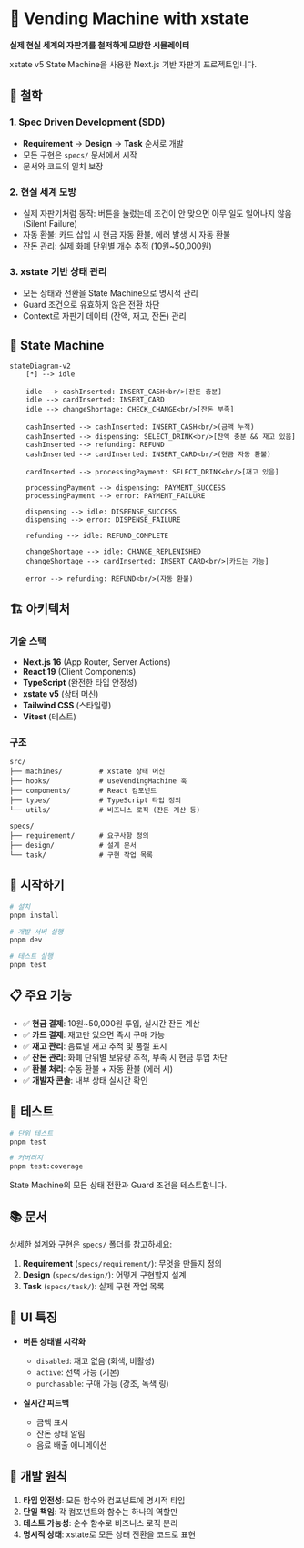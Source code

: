 # 🥤 Vending Machine with xstate

**실제 현실 세계의 자판기를 철저하게 모방한 시뮬레이터**

xstate v5 State Machine을 사용한 Next.js 기반 자판기 프로젝트입니다.

## 🎯 철학

### 1. Spec Driven Development (SDD)
- **Requirement** → **Design** → **Task** 순서로 개발
- 모든 구현은 `specs/` 문서에서 시작
- 문서와 코드의 일치 보장

### 2. 현실 세계 모방
- 실제 자판기처럼 동작: 버튼을 눌렀는데 조건이 안 맞으면 아무 일도 일어나지 않음 (Silent Failure)
- 자동 환불: 카드 삽입 시 현금 자동 환불, 에러 발생 시 자동 환불
- 잔돈 관리: 실제 화폐 단위별 개수 추적 (10원~50,000원)

### 3. xstate 기반 상태 관리
- 모든 상태와 전환을 State Machine으로 명시적 관리
- Guard 조건으로 유효하지 않은 전환 차단
- Context로 자판기 데이터 (잔액, 재고, 잔돈) 관리

## 📐 State Machine

```mermaid
stateDiagram-v2
    [*] --> idle
    
    idle --> cashInserted: INSERT_CASH<br/>[잔돈 충분]
    idle --> cardInserted: INSERT_CARD
    idle --> changeShortage: CHECK_CHANGE<br/>[잔돈 부족]
    
    cashInserted --> cashInserted: INSERT_CASH<br/>(금액 누적)
    cashInserted --> dispensing: SELECT_DRINK<br/>[잔액 충분 && 재고 있음]
    cashInserted --> refunding: REFUND
    cashInserted --> cardInserted: INSERT_CARD<br/>(현금 자동 환불)
    
    cardInserted --> processingPayment: SELECT_DRINK<br/>[재고 있음]
    
    processingPayment --> dispensing: PAYMENT_SUCCESS
    processingPayment --> error: PAYMENT_FAILURE
    
    dispensing --> idle: DISPENSE_SUCCESS
    dispensing --> error: DISPENSE_FAILURE
    
    refunding --> idle: REFUND_COMPLETE
    
    changeShortage --> idle: CHANGE_REPLENISHED
    changeShortage --> cardInserted: INSERT_CARD<br/>[카드는 가능]
    
    error --> refunding: REFUND<br/>(자동 환불)
```

## 🏗️ 아키텍처

### 기술 스택
- **Next.js 16** (App Router, Server Actions)
- **React 19** (Client Components)
- **TypeScript** (완전한 타입 안정성)
- **xstate v5** (상태 머신)
- **Tailwind CSS** (스타일링)
- **Vitest** (테스트)

### 구조
```
src/
├── machines/         # xstate 상태 머신
├── hooks/            # useVendingMachine 훅
├── components/       # React 컴포넌트
├── types/            # TypeScript 타입 정의
└── utils/            # 비즈니스 로직 (잔돈 계산 등)

specs/
├── requirement/      # 요구사항 정의
├── design/           # 설계 문서
└── task/             # 구현 작업 목록
```

## 🚀 시작하기

```bash
# 설치
pnpm install

# 개발 서버 실행
pnpm dev

# 테스트 실행
pnpm test
```

## 📋 주요 기능

- ✅ **현금 결제**: 10원~50,000원 투입, 실시간 잔돈 계산
- ✅ **카드 결제**: 재고만 있으면 즉시 구매 가능
- ✅ **재고 관리**: 음료별 재고 추적 및 품절 표시
- ✅ **잔돈 관리**: 화폐 단위별 보유량 추적, 부족 시 현금 투입 차단
- ✅ **환불 처리**: 수동 환불 + 자동 환불 (에러 시)
- ✅ **개발자 콘솔**: 내부 상태 실시간 확인

## 🧪 테스트

```bash
# 단위 테스트
pnpm test

# 커버리지
pnpm test:coverage
```

State Machine의 모든 상태 전환과 Guard 조건을 테스트합니다.

## 📚 문서

상세한 설계와 구현은 `specs/` 폴더를 참고하세요:

1. **Requirement** (`specs/requirement/`): 무엇을 만들지 정의
2. **Design** (`specs/design/`): 어떻게 구현할지 설계
3. **Task** (`specs/task/`): 실제 구현 작업 목록

## 🎨 UI 특징

- **버튼 상태별 시각화**
  - `disabled`: 재고 없음 (회색, 비활성)
  - `active`: 선택 가능 (기본)
  - `purchasable`: 구매 가능 (강조, 녹색 링)

- **실시간 피드백**
  - 금액 표시
  - 잔돈 상태 알림
  - 음료 배출 애니메이션

## 🔧 개발 원칙

1. **타입 안전성**: 모든 함수와 컴포넌트에 명시적 타입
2. **단일 책임**: 각 컴포넌트와 함수는 하나의 역할만
3. **테스트 가능성**: 순수 함수로 비즈니스 로직 분리
4. **명시적 상태**: xstate로 모든 상태 전환을 코드로 표현
